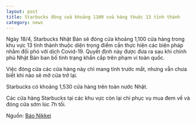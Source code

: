 ```yaml
---
layout: post
title: Starbucks đóng cửa khoảng 1100 cửa hàng thuộc 13 tỉnh thành
category: news
---
```

Ngày 18/4, Starbucks Nhật Bản sẽ đóng cửa khoảng 1,100 cửa hàng trong khu vực 13 tỉnh thành thuộc diện trọng điểm cần thực hiện các biện pháp nhằm đối phó với dịch Covid-19. Quyết định này được đưa ra sau khi chính phủ Nhật Bản ban bố tình trạng khẩn cấp trên phạm vi toàn quốc.

Việc đóng cửa các cửa hàng này chỉ mang tính trước mắt, nhưng vẫn chưa biết khi nào sẽ mở cửa trở lại.

Starbucks có khoảng 1,530 cửa hàng trên toàn nước Nhật.

Các cửa hàng Starbucks tại các khu vực còn lại chỉ phục vụ mua đem về và đóng cửa sớm lúc 7h tối.

Nguồn: [Báo Nikkei](https://www.nikkei.com/article/DGXMZO58230980Y0A410C2HE6A00/)